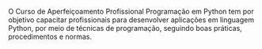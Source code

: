 O Curso de Aperfeiçoamento Profissional Programação em Python tem por objetivo capacitar profissionais para desenvolver aplicações em linguagem Python, por meio de técnicas de programação, seguindo boas práticas, procedimentos e normas.
